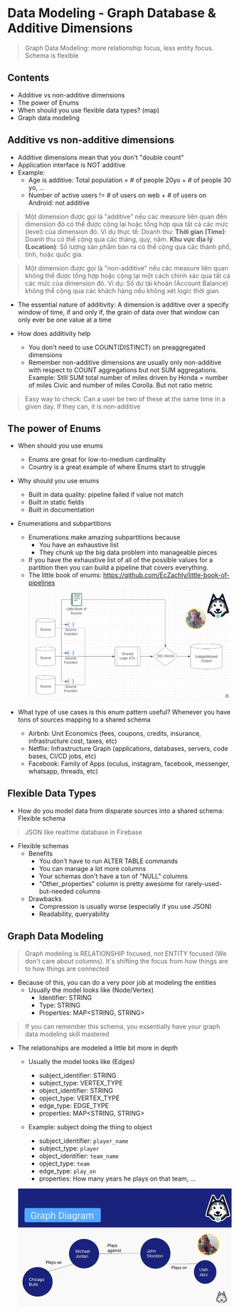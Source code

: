 # Data Modeling - Graph Database & Additive Dimensions
> Graph Data Modeling: more relationship focus, less entity focus. Schema is flexible

## Contents

- Additive vs non-additive dimensions
- The power of Enums
- When should you use flexible data types? (map)
- Graph data modeling

## Additive vs non-additive dimensions

- Additive dimensions mean that you don't "double count"
- Application interface is NOT additive
- Example:
    - Age is additive: Total population = # of people 20yo + # of people 30 yo, ...
    - Number of active users != # of users on web + # of users on Android: not additive

> Một dimension được gọi là "additive" nếu các measure liên quan đến dimension đó có thể được cộng lại hoặc tổng hợp qua tất cả các mức (level) của dimension đó. Ví dụ thực tế: Doanh thu: **Thời gian (Time)**: Doanh thu có thể cộng qua các tháng, quý, năm. **Khu vực địa lý (Location)**: Số lượng sản phẩm bán ra có thể cộng qua các thành phố, tỉnh, hoặc quốc gia.


> Một dimension được gọi là "non-additive" nếu các measure liên quan không thể được tổng hợp hoặc cộng lại một cách chính xác qua tất cả các mức của dimension đó. Ví dụ: Số dư tài khoản (Account Balance) không thể cộng qua các khách hàng nếu không xét logic thời gian.

- The essential nature of additivity: A dimension is additive over a specify window of time, if and only if, the grain of data over that window can only ever be one value at a time

- How does additivity help
    - You don't need to use COUNT(DISTINCT) on preaggregated dimensions
    - Remember non-additive dimensions are usually only non-additive with respect to COUNT aggregations but not SUM aggregations. Example: Still SUM total number of miles driven by Honda = number of miles Civic and number of miles Corolla. But not ratio metric

> Easy way to check: Can a user be two of these at the same time in a given day. If they can, it is non-additive

## The power of Enums

- When should you use enums
    - Enums are great for low-to-medium cardinality
    - Country is a great example of where Enums start to struggle

- Why should you use enums
    - Built in data quality: pipeline failed if value not match
    - Built in static fields
    - Built in documentation

- Enumerations and subpartitions
    - Enumerations make amazing subpartitions because
        - You have an exhaustive list
        - They chunk up the big data problem into manageable pieces
    - If you have the exhaustive list of all of the possible values for a partition then you can build a pipeline that covers everything.
    - The little book of enums: https://github.com/EcZachly/little-book-of-pipelines
        ![enums](enums.png)

- What type of use cases is this enum pattern useful? Whenever you have tons of sources mapping to a shared schema
    - Airbnb: Unit Economics (fees, coupons, credits, insurance, infrastructure cost, taxes, etc)
    - Netflix: Infrastructure Graph (applications, databases, servers, code bases, CI/CD jobs, etc)
    - Facebook: Family of Apps (oculus, instagram, facebook, messenger, whatsapp, threads, etc)

## Flexible Data Types

- How do you model data from disparate sources into a shared schema: Flexible schema

> JSON like realtime database in Firebase

- Flexible schemas
    - Benefits
        - You don't have to run ALTER TABLE commands
        - You can manage a lot more columns
        - Your schemas don't have a ton of "NULL" columns
        - "Other_properties" column is pretty awesome for rarely-used-but-needed columns
    - Drawbacks
        - Compression is usually worse (especially if you use JSON)
        - Readability, queryability

## Graph Data Modeling

> Graph modeling is RELATIONSHIP focused, not ENTITY focused (We don't care about columns). It's shifting the focus from how things are to how things are connected

- Because of this, you can do a very poor job at modeling the entities
    - Usually the model looks like (Node/Vertex)
        - Identifier: STRING
        - Type: STRING
        - Properties: MAP<STRING, STRING>

> If you can remember this schema, you essentially have your graph data modeling skill mastered

- The relationships are modeled a little bit more in depth
    - Usually the model looks like (Edges)
        - subject_identifier: STRING
        - subject_type: VERTEX_TYPE
        - object_identifier: STRING
        - opject_type: VERTEX_TYPE
        - edge_type: EDGE_TYPE
        - properties: MAP<STRING, STRING>

    - Example: subject doing the thing to object
        - subject_identifier: `player_name`
        - subject_type: `player`
        - object_identifier: `team_name`
        - opject_type: `team`
        - edge_type: `play_on`
        - properties: How many years he plays on that team, ...

    ![example](graph_schema.png)
